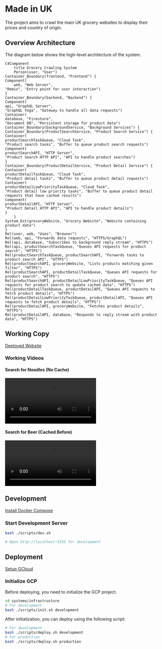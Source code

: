 # Made in UK

The project aims to crawl the main UK grocery websites to display their prices and country of origin.

## Overview Architecture

The diagram below shows the high-level architecture of the system.

```mermaid
C4Component
    title Grocery Crawling System
    Person(user, "User")
Container_Boundary(frontend, "Frontend") {
Component(
    web, "Web Server",
"Remix", "Entry point for user interaction")
}
Container_Boundary(backend, "Backend") {
Component(
api, "GraphQL Server",
"GraphQL Yoga", "Gateway to handle all data requests")
Container(
database, "Firestore",
"Document DB", "Persistent storage for product data")
Container_Boundary(backgroundService, "Background Services") {
Container_Boundary(ProductSearchService, "Product Search Service") {
Container(
productSearchTaskQueue, "Cloud Task",
"Product search tasks", "Buffer to queue product search requests")
Component(
productSearchAPI, "HTTP Server",
"Product Search HTTP API", "API to handle product searches")
}
Container_Boundary(ProductDetailService, "Product Detail Service") {
Container(
productDetailTaskQueue, "Cloud Task",
"Product detail tasks", "Buffer to queue product detail requests")
Container(
productDetailLowPriorityTaskQueue, "Cloud Task",
"Product detail low priority tasks", "Buffer to queue product detail requests that have cached results")
Component(
productDetailAPI, "HTTP Server",
"Product Detail HTTP API", "API to handle product details")
}
    }
System_Ext(groceryWebsite, "Grocery Website", "Website containing product data")
}
Rel(user, web, "Uses", "Browser")
Rel(web, api, "Forwards data requests", "HTTPS/GraphQL")
Rel(api, database, "Subscribes to background reply stream", "HTTPS")
Rel(api, productSearchTaskQueue, "Queues API requests for product search", "HTTPS")
Rel(productSearchTaskQueue, productSearchAPI, "Forwards tasks to product search API", "HTTPS")
Rel(productSearchAPI, groceryWebsite, "Lists products matching given filter", "HTTPS")
Rel(productSearchAPI, productDetailTaskQueue, "Queues API requests for product search", "HTTPS")
Rel(productSearchAPI, productDetailLowPriorityTaskQueue, "Queues API requests for product search to update cached data", "HTTPS")
Rel(productDetailTaskQueue, productDetailAPI, "Queues API requests to fetch product details", "HTTPS")
Rel(productDetailLowPriorityTaskQueue, productDetailAPI, "Queues API requests to fetch product details", "HTTPS")
Rel(productDetailAPI, groceryWebsite, "Fetches product details", "HTTPS")
Rel(productDetailAPI, database, "Responds to reply stream with product data", "HTTPS")
```

## Working Copy

[Deployed Website](https://made-in-uk-development-web-e955251-dxbhtl4gza-nw.a.run.app/)

### Working Videos

#### Search for Noodles (No Cache)

![Fresh search - Search for noodles](./docs/search-by-noodles.mp4)

#### Search for Beer (Cached Before)

![Cached search - Search for beer](./docs/search-by-beer.mp4)

## Development

[Install Docker Compose](https://docs.docker.com/compose/install/)

### Start Development Server

```sh
bash ./scripts/dev.sh

# Open http://localhost:5333 for development
```

## Deployment

[Setup GCloud](https://cloud.google.com/sdk/docs/authorizing)

### Initialize GCP

Before deploying, you need to initialize the GCP project.

```sh
cd systems/infrastructure
# For development
bash ./scripts/init.sh development
```

After initialization, you can deploy using the following script:

```sh
# For development
bash ./scripts/deploy.sh development
# For production
bash ./scripts/deploy.sh production
```
